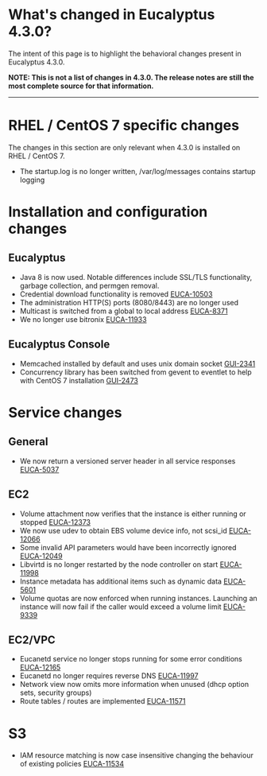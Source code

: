 # What's changed in Eucalyptus 4.3.0?

The intent of this page is to highlight the behavioral changes present in Eucalyptus 4.3.0.

**NOTE: This is not a list of changes in 4.3.0. The release notes are still the most complete source for that information.**
***
# RHEL / CentOS 7 specific changes
The changes in this section are only relevant when 4.3.0 is installed on RHEL / CentOS 7.
* The startup.log is no longer written, /var/log/messages contains startup logging

# Installation and configuration changes
## Eucalyptus
* Java 8 is now used. Notable differences include SSL/TLS functionality, garbage collection, and permgen removal.
* Credential download functionality is removed [EUCA-10503](https://eucalyptus.atlassian.net/browse/EUCA-10503)
* The administration HTTP(S) ports (8080/8443) are no longer used 
* Multicast is switched from a global to local address [EUCA-8371](https://eucalyptus.atlassian.net/browse/EUCA-8371)
* We no longer use bitronix [EUCA-11933](https://eucalyptus.atlassian.net/browse/EUCA-11933)

## Eucalyptus Console
* Memcached installed by default and uses unix domain socket [GUI-2341](https://eucalyptus.atlassian.net/browse/GUI-2341)
* Concurrency library has been switched from gevent to eventlet to help with CentOS 7 installation [GUI-2473](https://eucalyptus.atlassian.net/browse/GUI-2473)

# Service changes
## General
* We now return a versioned server header in all service responses [EUCA-5037](https://eucalyptus.atlassian.net/browse/EUCA-5037)

## EC2
* Volume attachment now verifies that the instance is either running or stopped [EUCA-12373](https://eucalyptus.atlassian.net/browse/EUCA-12373)
* We now use udev to obtain EBS volume device info, not scsi_id [EUCA-12066](https://eucalyptus.atlassian.net/browse/EUCA-12066)
* Some invalid API parameters would have been incorrectly ignored [EUCA-12049](https://eucalyptus.atlassian.net/browse/EUCA-12049)
* Libvirtd is no longer restarted by the node controller on start [EUCA-11998](https://eucalyptus.atlassian.net/browse/EUCA-11998)
* Instance metadata has additional items such as dynamic data [EUCA-5601](https://eucalyptus.atlassian.net/browse/EUCA-5601)
* Volume quotas are now enforced when running instances. Launching an instance will now fail if the caller would exceed a volume limit [EUCA-9339](https://eucalyptus.atlassian.net/browse/EUCA-9339)

## EC2/VPC
* Eucanetd service no longer stops running for some error conditions [EUCA-12165](https://eucalyptus.atlassian.net/browse/EUCA-12165)
* Eucanetd no longer requires reverse DNS [EUCA-11997](https://eucalyptus.atlassian.net/browse/EUCA-11997)
* Network view now omits more information when unused (dhcp option sets, security groups)
* Route tables / routes are implemented [EUCA-11571](https://eucalyptus.atlassian.net/browse/EUCA-11571)

# S3
* IAM resource matching is now case insensitive changing the behaviour of existing policies  [EUCA-11534](https://eucalyptus.atlassian.net/browse/EUCA-11534)